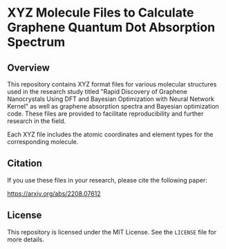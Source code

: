 # XYZ Molecule Files to Calculate Graphene Quantum Dot Absorption Spectrum

## Overview

This repository contains XYZ format files for various molecular structures used in the research study titled "Rapid Discovery of Graphene Nanocrystals Using DFT and Bayesian Optimization with Neural Network Kernel" as well as graphene absorption spectra and Bayesian optimization code. These files are provided to facilitate reproducibility and further research in the field.

Each XYZ file includes the atomic coordinates and element types for the corresponding molecule.

## Citation

If you use these files in your research, please cite the following paper:

https://arxiv.org/abs/2208.07612

## License

This repository is licensed under the MIT License. See the `LICENSE` file for more details.
